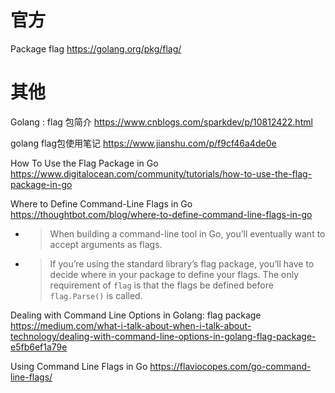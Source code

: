 
# 官方

Package flag https://golang.org/pkg/flag/

# 其他

Golang : flag 包简介 https://www.cnblogs.com/sparkdev/p/10812422.html

golang flag包使用笔记 https://www.jianshu.com/p/f9cf46a4de0e

How To Use the Flag Package in Go https://www.digitalocean.com/community/tutorials/how-to-use-the-flag-package-in-go

Where to Define Command-Line Flags in Go https://thoughtbot.com/blog/where-to-define-command-line-flags-in-go
- > When building a command-line tool in Go, you’ll eventually want to accept arguments as flags.
- > If you’re using the standard library’s flag package, you’ll have to decide where in your package to define your flags. The only requirement of `flag` is that the flags be defined before `flag.Parse()` is called.

Dealing with Command Line Options in Golang: flag package https://medium.com/what-i-talk-about-when-i-talk-about-technology/dealing-with-command-line-options-in-golang-flag-package-e5fb6ef1a79e

Using Command Line Flags in Go https://flaviocopes.com/go-command-line-flags/

